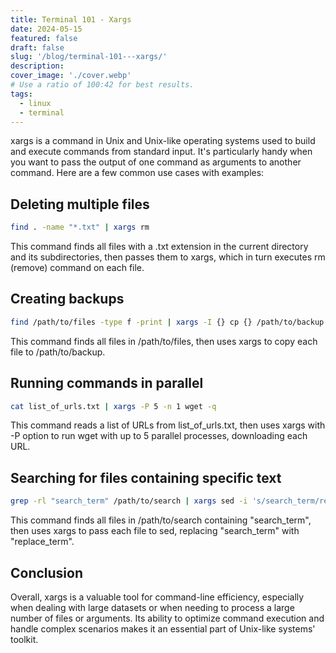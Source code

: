 ```yaml
---
title: Terminal 101 - Xargs
date: 2024-05-15
featured: false
draft: false
slug: '/blog/terminal-101---xargs/'
description:
cover_image: './cover.webp'
# Use a ratio of 100:42 for best results.
tags:
  - linux
  - terminal
---
```


xargs is a command in Unix and Unix-like operating systems used to build and execute commands from standard input. It's particularly handy when you want to pass the output of one command as arguments to another command. Here are a few common use cases with examples:

## Deleting multiple files

```sh
find . -name "*.txt" | xargs rm
```

This command finds all files with a .txt extension in the current directory and its subdirectories, then passes them to xargs, which in turn executes rm (remove) command on each file.

## Creating backups

```sh
find /path/to/files -type f -print | xargs -I {} cp {} /path/to/backup
```

This command finds all files in /path/to/files, then uses xargs to copy each file to /path/to/backup.

## Running commands in parallel

```sh
cat list_of_urls.txt | xargs -P 5 -n 1 wget -q
```

This command reads a list of URLs from list_of_urls.txt, then uses xargs with -P option to run wget with up to 5 parallel processes, downloading each URL.

## Searching for files containing specific text

```sh
grep -rl "search_term" /path/to/search | xargs sed -i 's/search_term/replace_term/g'
```

This command finds all files in /path/to/search containing "search_term", then uses xargs to pass each file to sed, replacing "search_term" with "replace_term".

## Conclusion

Overall, xargs is a valuable tool for command-line efficiency, especially when dealing with large datasets or when needing to process a large number of files or arguments. Its ability to optimize command execution and handle complex scenarios makes it an essential part of Unix-like systems' toolkit.
